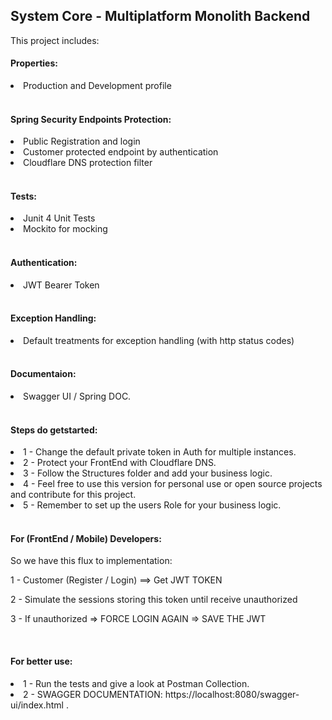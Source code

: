 ## System Core - Multiplatform Monolith Backend


<p>
This project includes:
</p>

<h4>Properties:</h4>
<li>Production and Development profile</li>
<BR>


<h4>Spring Security Endpoints Protection:</h4>
<li>Public Registration and login</li>
<li>Customer protected endpoint by authentication</li>
<li>Cloudflare DNS protection filter</li>

<BR>


<h4>Tests:</h4>
<li>Junit 4 Unit Tests</li>
<li>Mockito for mocking</li>
<BR>

<h4>Authentication:</h4>
<li>JWT Bearer Token</li>
<BR>

<h4>Exception Handling:</h4>
<li>Default treatments for exception handling (with http status codes)</li>
<BR>

<h4>Documentaion:</h4>
<li> Swagger UI / Spring DOC. </li>
<BR>

<h4>Steps do getstarted:</h4>
<li>1 - Change the default private token in Auth for multiple instances.</li>
<li>2 - Protect your FrontEnd with Cloudflare DNS.</li>
<li>3 - Follow the Structures folder and add your business logic.</li>
<li>4 - Feel free to use this version for personal use or open source projects and contribute for this project.</li>
<li>5 - Remember to set up the users Role for your business logic.</li>
<BR>

<h4>For (FrontEnd / Mobile) Developers:</h4>
<p> So we have this flux to implementation:</p>
<p>1 - Customer (Register / Login) ==> Get JWT TOKEN</p>
<p>2 - Simulate the sessions storing this token until receive unauthorized</p>
<p>3 - If unauthorized => FORCE LOGIN AGAIN => SAVE THE JWT</p>
<BR>

<h4>For better use:</h4>
<li>1 - Run the tests and give a look at Postman Collection.</li>
<li>2 - SWAGGER DOCUMENTATION: https://localhost:8080/swagger-ui/index.html  .</li>






